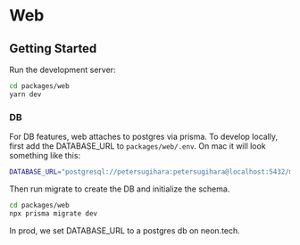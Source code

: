 # Web

## Getting Started

Run the development server:

```bash
cd packages/web
yarn dev
```

### DB

For DB features, web attaches to postgres via prisma. To develop locally, first add the DATABASE_URL to `packages/web/.env`. On mac it will look something like this:

```bash
DATABASE_URL="postgresql://petersugihara:petersugihara@localhost:5432/mailing"
```

Then run migrate to create the DB and initialize the schema.

```bash
cd packages/web
npx prisma migrate dev
```

In prod, we set DATABASE_URL to a postgres db on neon.tech.
